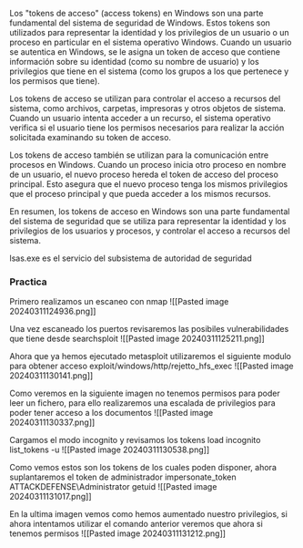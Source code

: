 Los "tokens de acceso" (access tokens) en Windows son una parte fundamental del sistema de seguridad de Windows. Estos tokens son utilizados para representar la identidad y los privilegios de un usuario o un proceso en particular en el sistema operativo Windows. Cuando un usuario se autentica en Windows, se le asigna un token de acceso que contiene información sobre su identidad (como su nombre de usuario) y los privilegios que tiene en el sistema (como los grupos a los que pertenece y los permisos que tiene).

Los tokens de acceso se utilizan para controlar el acceso a recursos del sistema, como archivos, carpetas, impresoras y otros objetos de sistema. Cuando un usuario intenta acceder a un recurso, el sistema operativo verifica si el usuario tiene los permisos necesarios para realizar la acción solicitada examinando su token de acceso.

Los tokens de acceso también se utilizan para la comunicación entre procesos en Windows. Cuando un proceso inicia otro proceso en nombre de un usuario, el nuevo proceso hereda el token de acceso del proceso principal. Esto asegura que el nuevo proceso tenga los mismos privilegios que el proceso principal y que pueda acceder a los mismos recursos.

En resumen, los tokens de acceso en Windows son una parte fundamental del sistema de seguridad que se utiliza para representar la identidad y los privilegios de los usuarios y procesos, y controlar el acceso a recursos del sistema.

lsas.exe es el servicio del subsistema de autoridad de seguridad


### Practica 

Primero realizamos un escaneo con nmap
![[Pasted image 20240311124936.png]]

Una vez escaneado los puertos revisaremos las posibiles vulnerabilidades que tiene desde searchsploit
![[Pasted image 20240311125211.png]]

Ahora que ya hemos ejecutado metasploit utilizaremos el siguiente modulo para obtener acceso
exploit/windows/http/rejetto_hfs_exec
![[Pasted image 20240311130141.png]]

Como veremos en la siguiente imagen no tenemos permisos para poder leer un fichero, para ello realizaremos una escalada de privilegios para poder tener acceso a los documentos
![[Pasted image 20240311130337.png]]

Cargamos el modo incognito y revisamos los tokens
load incognito
list_tokens -u
![[Pasted image 20240311130538.png]]

Como vemos estos son los tokens de los cuales poden disponer, ahora suplantaremos el token de administrador
impersonate_token ATTACKDEFENSE\\Administrator
getuid
![[Pasted image 20240311131017.png]]

En la ultima imagen vemos como hemos aumentado nuestro privilegios, si ahora intentamos utilizar el comando anterior veremos que ahora si tenemos permisos
![[Pasted image 20240311131212.png]]